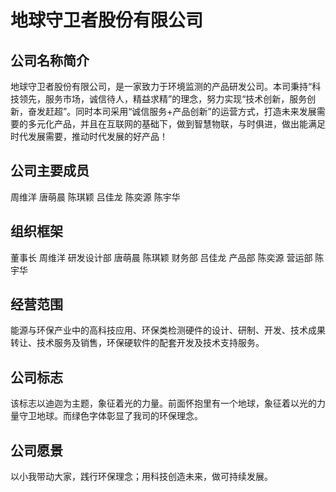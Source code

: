 # 地球守卫者股份有限公司
## 公司名称简介
  地球守卫者股份有限公司，是一家致力于环境监测的产品研发公司。本司秉持“科技领先，服务市场，诚信待人，精益求精”的理念，努力实现“技术创新，服务创新，奋发赶超”。同时本司采用“诚信服务+产品创新”的运营方式，打造未来发展需要的多元化产品，并且在互联网的基础下，做到智慧物联，与时俱进，做出能满足时代发展需要，推动时代发展的好产品！
## 公司主要成员
  周维洋
  唐萌晨 
  陈琪颖 
  吕佳龙 
  陈奕源 
  陈宇华
## 组织框架
  董事长 周维洋
  研发设计部 唐萌晨 陈琪颖
  财务部 吕佳龙
  产品部 陈奕源
  营运部 陈宇华
## 经营范围
能源与环保产业中的高科技应用、环保类检测硬件的设计、研制、开发、技术成果转让、技术服务及销售，环保硬软件的配套开发及技术支持服务。
## 公司标志
该标志以迪迦为主题，象征着光的力量。前面怀抱里有一个地球，象征着以光的力量守卫地球。而绿色字体彰显了我司的环保理念。
## 公司愿景
以小我带动大家，践行环保理念；用科技创造未来，做可持续发展。
